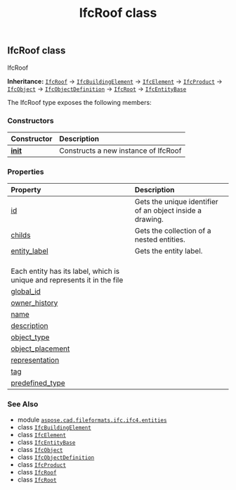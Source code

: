 ﻿---
title: IfcRoof class
second_title: Aspose.CAD for Python via .NET API References
description: 
type: docs
weight: 5790
url: /python-net/aspose.cad.fileformats.ifc.ifc4.entities/ifcroof/
is_root: false
---

## IfcRoof class

IfcRoof



**Inheritance:** [`IfcRoof`](/cad/python-net/aspose.cad.fileformats.ifc.ifc4.entities/ifcroof) → 
[`IfcBuildingElement`](/cad/python-net/aspose.cad.fileformats.ifc.ifc4.entities/ifcbuildingelement) → 
[`IfcElement`](/cad/python-net/aspose.cad.fileformats.ifc.ifc4.entities/ifcelement) → 
[`IfcProduct`](/cad/python-net/aspose.cad.fileformats.ifc.ifc4.entities/ifcproduct) → 
[`IfcObject`](/cad/python-net/aspose.cad.fileformats.ifc.ifc4.entities/ifcobject) → 
[`IfcObjectDefinition`](/cad/python-net/aspose.cad.fileformats.ifc.ifc4.entities/ifcobjectdefinition) → 
[`IfcRoot`](/cad/python-net/aspose.cad.fileformats.ifc.ifc4.entities/ifcroot) → 
[`IfcEntityBase`](/cad/python-net/aspose.cad.fileformats.ifc/ifcentitybase)



The IfcRoof type exposes the following members:

### Constructors
| Constructor | Description |
| :- | :- |
| [__init__](/cad/python-net/aspose.cad.fileformats.ifc.ifc4.entities/ifcroof/__init__/#) | Constructs a new instance of IfcRoof |


### Properties
| Property | Description |
| :- | :- |
| [id](/cad/python-net/aspose.cad.fileformats.ifc.ifc4.entities/ifcroof/id) | Gets the unique identifier of an object inside a drawing. |
| [childs](/cad/python-net/aspose.cad.fileformats.ifc.ifc4.entities/ifcroof/childs) | Gets the collection of a nested entities. |
| [entity_label](/cad/python-net/aspose.cad.fileformats.ifc.ifc4.entities/ifcroof/entity_label) | Gets the entity label.<br/>Each entity has its label, which is unique and represents it in the file |
| [global_id](/cad/python-net/aspose.cad.fileformats.ifc.ifc4.entities/ifcroof/global_id) |  |
| [owner_history](/cad/python-net/aspose.cad.fileformats.ifc.ifc4.entities/ifcroof/owner_history) |  |
| [name](/cad/python-net/aspose.cad.fileformats.ifc.ifc4.entities/ifcroof/name) |  |
| [description](/cad/python-net/aspose.cad.fileformats.ifc.ifc4.entities/ifcroof/description) |  |
| [object_type](/cad/python-net/aspose.cad.fileformats.ifc.ifc4.entities/ifcroof/object_type) |  |
| [object_placement](/cad/python-net/aspose.cad.fileformats.ifc.ifc4.entities/ifcroof/object_placement) |  |
| [representation](/cad/python-net/aspose.cad.fileformats.ifc.ifc4.entities/ifcroof/representation) |  |
| [tag](/cad/python-net/aspose.cad.fileformats.ifc.ifc4.entities/ifcroof/tag) |  |
| [predefined_type](/cad/python-net/aspose.cad.fileformats.ifc.ifc4.entities/ifcroof/predefined_type) |  |



### See Also
* module [`aspose.cad.fileformats.ifc.ifc4.entities`](..)
* class [`IfcBuildingElement`](/cad/python-net/aspose.cad.fileformats.ifc.ifc4.entities/ifcbuildingelement)
* class [`IfcElement`](/cad/python-net/aspose.cad.fileformats.ifc.ifc4.entities/ifcelement)
* class [`IfcEntityBase`](/cad/python-net/aspose.cad.fileformats.ifc/ifcentitybase)
* class [`IfcObject`](/cad/python-net/aspose.cad.fileformats.ifc.ifc4.entities/ifcobject)
* class [`IfcObjectDefinition`](/cad/python-net/aspose.cad.fileformats.ifc.ifc4.entities/ifcobjectdefinition)
* class [`IfcProduct`](/cad/python-net/aspose.cad.fileformats.ifc.ifc4.entities/ifcproduct)
* class [`IfcRoof`](/cad/python-net/aspose.cad.fileformats.ifc.ifc4.entities/ifcroof)
* class [`IfcRoot`](/cad/python-net/aspose.cad.fileformats.ifc.ifc4.entities/ifcroot)
